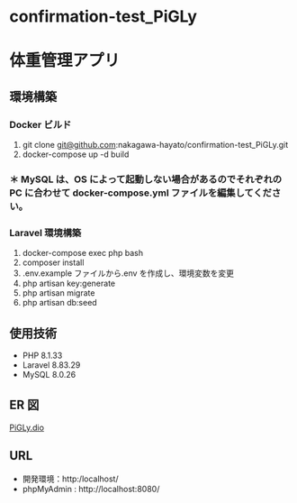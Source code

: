 # confirmation-test_PiGLy

# 体重管理アプリ

## 環境構築

### Docker ビルド

1. git clone git@github.com:nakagawa-hayato/confirmation-test_PiGLy.git
2. docker-compose up -d build

### ＊ MySQL は、OS によって起動しない場合があるのでそれぞれの PC に合わせて docker-compose.yml ファイルを編集してください。

### Laravel 環境構築

1. docker-compose exec php bash
2. composer install
3. .env.example ファイルから.env を作成し、環境変数を変更
4. php artisan key:generate
5. php artisan migrate
6. php artisan db:seed

## 使用技術

- PHP 8.1.33
- Laravel 8.83.29
- MySQL 8.0.26

## ER 図

[PiGLy.dio](https://github.com/nakagawa-hayato/confirmation-test_PiGLy/blob/main/PiGLy.dio)

## URL

- 開発環境：http:/localhost/
- phpMyAdmin : http://localhost:8080/
